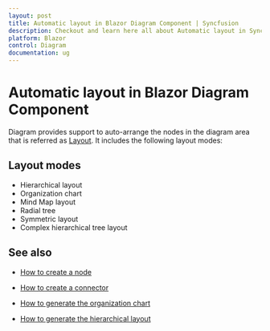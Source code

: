 ```yaml
---
layout: post
title: Automatic layout in Blazor Diagram Component | Syncfusion
description: Checkout and learn here all about Automatic layout in Syncfusion Blazor Diagram component and much more.
platform: Blazor
control: Diagram
documentation: ug
---
```


# Automatic layout in Blazor Diagram Component

Diagram provides support to auto-arrange the nodes in the diagram area that is referred as [Layout](https://help.syncfusion.com/cr/blazor/Syncfusion.Blazor.Diagrams.DiagramLayout.html). It includes the following layout modes:

## Layout modes

* Hierarchical layout
* Organization chart
* Mind Map layout
* Radial tree
* Symmetric layout
* Complex hierarchical tree layout

## See also

* [How to create a node](../nodes/nodes)

* [How to create a connector](../connectors/connectors)

* [How to generate the organization chart](./organizational-chart)

* [How to generate the hierarchical layout](./hierarchical-layout)

